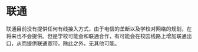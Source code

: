 # 联通

联通目前没有提供任何有线接入方式，由于电信的垄断以及学校对网络的规划，在将来也不会提供。但是学校可能会和联通合作，有可能会在校园线路上增加联通出口，从而提供联通宽带。除此之外，无其他可能。
